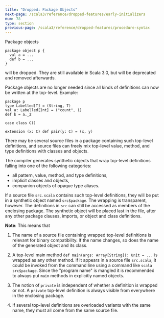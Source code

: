 ```yaml
---
title: "Dropped: Package Objects"
next-page: /scala3/reference/dropped-features/early-initializers
num: 78
type: section
previous-page: /scala3/reference/dropped-features/procedure-syntax
---
```


<!-- THIS FILE HAS BEEN GENERATED BY SCALADOC PREPROCESSOR.
    The whole process of generation the docs can be found under this README: https://github.com/lampepfl/dotty/blob/master/docs/README.md
    The source file can be found here https://github.com/lampepfl/dotty/edit/master/docs/docs/reference/dropped-features/package-objects.md
    NOTE THAT ANY CHANGES TO THIS FILE WILL BE OVERRIDEN BY PREPROCESSOR.
-->

Package objects

<div class="snippet" scala-snippet ><div class="buttons"></div><pre><code class="language-scala"><span id="0" class="" >package object p {
</span><span id="1" class="" >  val a = ...
</span><span id="2" class="" >  def b = ...
</span><span id="3" class="" >}
</span></code></pre></div>

will be dropped. They are still available in Scala 3.0, but will be deprecated and removed afterwards.

Package objects are no longer needed since all kinds of definitions can now be written at the top-level. Example:

<div class="snippet" scala-snippet ><div class="buttons"></div><pre><code class="language-scala"><span id="0" class="" >package p
</span><span id="1" class="" >type Labelled[T] = (String, T)
</span><span id="2" class="" >val a: Labelled[Int] = (&quot;count&quot;, 1)
</span><span id="3" class="" >def b = a._2
</span><span id="4" class="" >
</span><span id="5" class="" >case class C()
</span><span id="6" class="" >
</span><span id="7" class="" >extension (x: C) def pair(y: C) = (x, y)
</span></code></pre></div>

There may be several source files in a package containing such top-level definitions, and source files can freely mix top-level value, method, and type definitions with classes and objects.

The compiler generates synthetic objects that wrap top-level definitions falling into one of the following categories:

- all pattern, value, method, and type definitions,
- implicit classes and objects,
- companion objects of opaque type aliases.

If a source file `src.scala` contains such top-level definitions, they will be put in a synthetic object named `src$package`. The wrapping is transparent, however. The definitions in `src` can still be accessed as members of the enclosing package. The synthetic object will be placed last in the file,
after any other package clauses, imports, or object and class definitions.

**Note:** This means that
1. The name of a source file containing wrapped top-level definitions is relevant for binary compatibility. If the name changes, so does the name of the generated object and its class.

2. A top-level main method `def main(args: Array[String]): Unit = ...` is wrapped as any other method. If it appears
   in a source file `src.scala`, it could be invoked from the command line using a command like `scala src$package`. Since the
   "program name" is mangled it is recommended to always put `main` methods in explicitly named objects.

3. The notion of `private` is independent of whether a definition is wrapped or not. A `private` top-level definition is always visible from everywhere in the enclosing package.

4. If several top-level definitions are overloaded variants with the same name,
   they must all come from the same source file.

